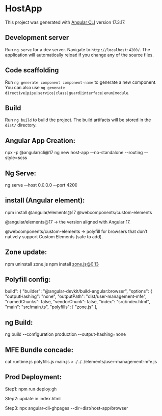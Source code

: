 # HostApp

This project was generated with [Angular CLI](https://github.com/angular/angular-cli) version 17.3.17.

## Development server

Run `ng serve` for a dev server. Navigate to `http://localhost:4200/`. The application will automatically reload if you change any of the source files.

## Code scaffolding

Run `ng generate component component-name` to generate a new component. You can also use `ng generate directive|pipe|service|class|guard|interface|enum|module`.

## Build

Run `ng build` to build the project. The build artifacts will be stored in the `dist/` directory.

## Angular App Creation: 
npx -p @angular/cli@17 ng new host-app --no-standalone --routing --style=scss

## Ng Serve:
ng serve --host 0.0.0.0 --port 4200

## install (Angular element):
npm install @angular/elements@17 @webcomponents/custom-elements

@angular/elements@17 → the version aligned with Angular 17.

@webcomponents/custom-elements → polyfill for browsers that don’t natively support Custom Elements (safe to add).

## Zone update:
npm uninstall zone.js
npm install zone.js@0.13

## Polyfill config:
build": {
          "builder": "@angular-devkit/build-angular:browser",
          "options": {
            "outputHashing": "none",
            "outputPath": "dist/user-management-mfe",
            "namedChunks": false,
            "vendorChunk": false,
            "index": "src/index.html",
            "main": "src/main.ts",
            "polyfills": [
              "zone.js"
            ],

## ng Build:
ng build --configuration production --output-hashing=none

## MFE Bundle concade:
cat runtime.js polyfills.js main.js > ./../../elements/user-management-mfe.js

## Prod Deployment:
Step1: npm run deploy:gh 

Step2: update in index.html

Step3: npx angular-cli-ghpages --dir=dist/host-app/browser


